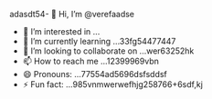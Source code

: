 adasdt54- 👋 Hi, I’m @verefaadse
- 👀 I’m interested in ...
- 🌱 I’m currently learning ...33fg54477447
- 💞️ I’m looking to collaborate on ...wer63252hk
- 📫 How to reach me ...12399969vbn
- 😄 Pronouns: ...77554ad5696dsfsddsf
- ⚡ Fun fact: ...985vnmwerwefhjg258766+6sdf,kj
<!---65wercxvsdf GitHub profile.
You can click the Preview link to take a look at 45your changfsd
99
525603

